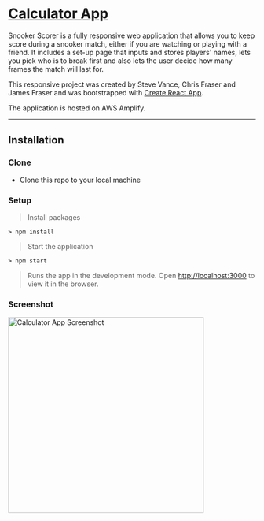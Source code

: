 # [Calculator App](https://main.d32umybxq09b6x.amplifyapp.com/)

Snooker Scorer is a fully responsive web application that allows you to keep score during a snooker match, either if you are watching or playing with a friend. It includes a set-up page that inputs and stores players' names, lets you pick who is to break first and also lets the user decide how many frames the match will last for.

This responsive project was created by Steve Vance, Chris Fraser and James Fraser and was bootstrapped with [Create React App](https://github.com/facebook/create-react-app). 

The application is hosted on AWS Amplify.

---

## Installation

### Clone

- Clone this repo to your local machine 

### Setup

> Install packages

```shell
> npm install
```

> Start the application

```shell
> npm start
```

> Runs the app in the development mode. Open [http://localhost:3000](http://localhost:3000) to view it in the browser.


### Screenshot

<img width="398" alt="Calculator App Screenshot" src="https://user-images.githubusercontent.com/56137428/117429577-1a003400-af1f-11eb-9c78-11f75399edce.png">






